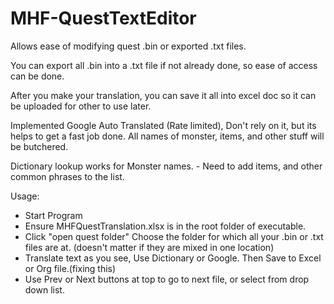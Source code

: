 # MHF-QuestTextEditor

Allows ease of modifying quest .bin or exported .txt files.

You can export all .bin into a .txt file if not already done, so ease of access can be done.

After you make your translation, you can save it all into excel doc so it can be uploaded for other to use later.

Implemented Google Auto Translated (Rate limited), Don't rely on it, but its helps to get a fast job done. All names of monster, items, and other stuff will be butchered.

Dictionary lookup works for Monster names.
	- Need to add items, and other common phrases to the list.



Usage:
- Start Program
- Ensure MHFQuestTranslation.xlsx is in the root folder of executable.
- Click "open quest folder" Choose the folder for which all your .bin or .txt files are at. (doesn't matter if they are mixed in one location)
- Translate text as you see, Use Dictionary or Google. Then Save to Excel or Org file.(fixing this)
- Use Prev or Next buttons at top to go to next file, or select from drop down list.


